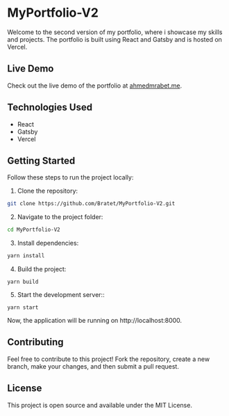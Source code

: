 # MyPortfolio-V2

Welcome to the second version of my portfolio, where i showcase my skills and projects. The portfolio is built using React and Gatsby and is hosted on Vercel.

## Live Demo

Check out the live demo of the portfolio at [ahmedmrabet.me](http://ahmedmrabet.me).

## Technologies Used

- React
- Gatsby
- Vercel

## Getting Started

Follow these steps to run the project locally:

1. Clone the repository:
```bash
git clone https://github.com/Bratet/MyPortfolio-V2.git
```

2. Navigate to the project folder:
```bash
cd MyPortfolio-V2
```

3. Install dependencies:
```bash
yarn install
```

4. Build the project:
```
yarn build
```

5. Start the development server::
```
yarn start
```

Now, the application will be running on http://localhost:8000.

## Contributing
Feel free to contribute to this project! Fork the repository, create a new branch, make your changes, and then submit a pull request.

## License
This project is open source and available under the MIT License.
